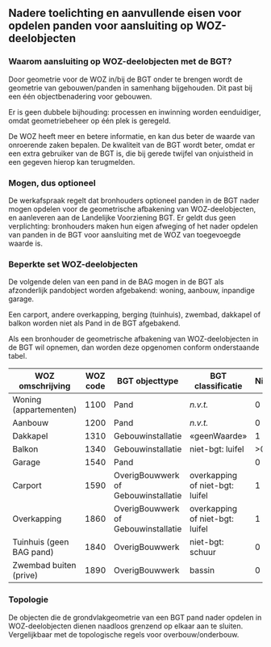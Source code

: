 ## Nadere toelichting en aanvullende eisen voor opdelen panden voor aansluiting op WOZ-deelobjecten

### Waarom aansluiting op WOZ-deelobjecten met de BGT?

Door geometrie voor de WOZ in/bij de BGT onder te brengen wordt de geometrie van
gebouwen/panden in samenhang bijgehouden. Dit past bij een één objectbenadering
voor gebouwen.

Er is geen dubbele bijhouding: processen en inwinning worden eenduidiger, omdat
geometriebeheer op één plek is geregeld.

De WOZ heeft meer en betere informatie, en kan dus beter de waarde van
onroerende zaken bepalen. De kwaliteit van de BGT wordt beter, omdat er een
extra gebruiker van de BGT is, die bij gerede twijfel van onjuistheid in een
gegeven hierop kan terugmelden.

### Mogen, dus optioneel

De werkafspraak regelt dat bronhouders optioneel panden in de BGT nader mogen
opdelen voor de geometrische afbakening van WOZ-deelobjecten, en aanleveren aan
de Landelijke Voorziening BGT. Er geldt dus geen verplichting: bronhouders maken
hun eigen afweging of het nader opdelen van panden in de BGT voor aansluiting
met de WOZ van toegevoegde waarde is.

### Beperkte set WOZ-deelobjecten

De volgende delen van een pand in de BAG mogen in de BGT als afzonderlijk
pandobject worden afgebakend: woning, aanbouw, inpandige garage.

Een carport, andere overkapping, berging (tuinhuis), zwembad, dakkapel of balkon
worden niet als Pand in de BGT afgebakend.

Als een bronhouder de geometrische afbakening van WOZ-deelobjecten in de BGT wil
opnemen, dan worden deze opgenomen conform onderstaande tabel.

| **WOZ omschrijving**     | **WOZ code** | **BGT objecttype**                  | **BGT classificatie**           | **Niveau** |
|--------------------------|--------------|-------------------------------------|---------------------------------|------------|
| Woning (appartementen)   | 1100         | Pand                                | *n.v.t.*                        | 0          |
| Aanbouw                  | 1200         | Pand                                | *n.v.t.*                        | 0          |
| Dakkapel                 | 1310         | Gebouwinstallatie                   | «geenWaarde»                    | 1          |
| Balkon                   | 1340         | Gebouwinstallatie                   | niet-bgt: luifel                | \>0        |
| Garage                   | 1540         | Pand                                |                                 | 0          |
| Carport                  | 1590         | OverigBouwwerk of Gebouwinstallatie | overkapping of niet-bgt: luifel | 1          |
| Overkapping              | 1860         | OverigBouwwerk of Gebouwinstallatie | overkapping of niet-bgt: luifel | 1          |
| Tuinhuis (geen BAG pand) | 1840         | OverigBouwwerk                      | niet-bgt: schuur                | 0          |
| Zwembad buiten (prive)   | 1890         | OverigBouwwerk                      | bassin                          | 0          |

### Topologie

De objecten die de grondvlakgeometrie van een BGT pand nader opdelen in
WOZ-deelobjecten dienen naadloos grenzend op elkaar aan te sluiten.
Vergelijkbaar met de topologische regels voor overbouw/onderbouw.
